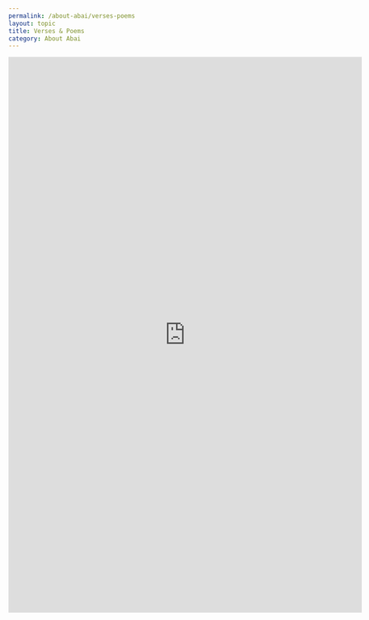 ```yaml
---
permalink: /about-abai/verses-poems
layout: topic
title: Verses & Poems
category: About Abai
---
```



<embed src="https://abaicenter.nyc3.cdn.digitaloceanspaces.com/abai_selected_poems.pdf" width="700px" height="1100px" />
